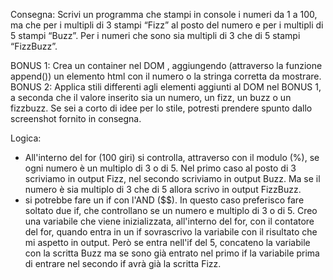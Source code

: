 Consegna:
Scrivi un programma che stampi in console i numeri da 1 a 100, ma che per i multipli di 3 stampi “Fizz” al posto del numero e per i multipli di 5 stampi “Buzz”. Per i numeri che sono sia multipli di 3 che di 5 stampi “FizzBuzz”.

BONUS 1:
Crea un container nel DOM , aggiungendo (attraverso la funzione append()) un elemento html con il numero o la stringa corretta da mostrare.
BONUS 2:
Applica stili differenti agli elementi aggiunti al DOM nel BONUS 1, a seconda che il valore inserito sia un numero, un fizz, un buzz o un fizzbuzz. Se sei a corto di idee per lo stile, potresti prendere spunto dallo screenshot fornito in consegna.

Logica:
- All'interno del for (100 giri) si controlla, attraverso con il modulo (%), se ogni numero è un multiplo di 3 o di 5. Nel primo caso al posto di 3 scriviamo in output Fizz, nel secondo scriviamo in output Buzz. Ma se il numero è sia multiplo di 3 che di 5 allora scrivo in output FizzBuzz.
- si potrebbe fare un if con l'AND ($$). In questo caso preferisco fare soltato due if, che controllano se un numero e multiplo di 3 o di 5. Creo una variabile che viene inizializzata, all'interno del for, con il contatore del for, quando entra in un if sovrascrivo la variabile con il risultato che mi aspetto in output. Però se entra nell'if del 5, concateno la variabile con la scritta Buzz ma se sono già entrato nel primo if la variabile prima di entrare nel secondo if avrà già la scritta Fizz.